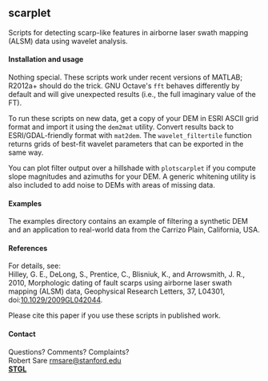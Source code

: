 ## scarplet
Scripts for detecting scarp-like features in airborne laser swath mapping (ALSM) data using wavelet analysis.

#### Installation and usage
Nothing special. These scripts work under recent versions of MATLAB; R2012a+ should do the trick. GNU Octave's `fft` behaves differently by default and will give unexpected results (i.e., the full imaginary value of the FT).

To run these scripts on new data, get a copy of your DEM in ESRI ASCII grid format and import it using the `dem2mat` utility. Convert results back to ESRI/GDAL-friendly format with `mat2dem`. The `wavelet_filtertile` function returns grids of best-fit wavelet parameters that can be exported in the same way.

You can plot filter output over a hillshade with `plotscarplet` if you compute slope magnitudes and azimuths for your DEM. A generic whitening utility is also included to add noise to DEMs with areas of missing data. 

#### Examples
The examples directory contains an example of filtering a synthetic DEM and an application to real-world data from the Carrizo Plain, California, USA. 

#### References
For details, see:  
Hilley, G. E., DeLong, S., Prentice, C., Blisniuk, K., and Arrowsmith, J. R., 2010, Morphologic dating of fault scarps using airborne laser swath mapping (ALSM) data, Geophysical Research Letters, 37, L04301, doi:[10.1029/2009GL042044](http://dx.doi.org/10.1029/2009GL042044).

Please cite this paper if you use these scripts in published work.

#### Contact
Questions? Comments? Complaints?  
Robert Sare [rmsare@stanford.edu](mailto:rmsare@NOSPAMstanford.edu)  
**[STGL](https://pangea.stanford.edu/researchgroups/tectonicgeomorph/)**
